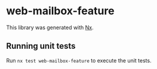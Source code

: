 # web-mailbox-feature

This library was generated with [Nx](https://nx.dev).

## Running unit tests

Run `nx test web-mailbox-feature` to execute the unit tests.
